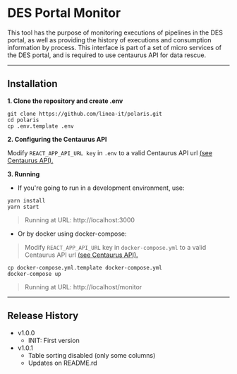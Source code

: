 # DES Portal Monitor

This tool has the purpose of monitoring executions of pipelines in the DES portal, as well as providing the history of executions and consumption information by process. This interface is part of a set of micro services of the DES portal, and is required to use centaurus API for data rescue.

---

## Installation

**1. Clone the repository and create .env**

```shell
git clone https://github.com/linea-it/polaris.git
cd polaris
cp .env.template .env
```

**2. Configuring the Centaurus API**

Modify `REACT_APP_API_URL key` in `.env` to a valid Centaurus API url <a href="https://github.com/linea-it/centaurus.git" target="_blank">(see Centaurus API).</a>

**3. Running** 

- If you're going to run in a development environment, use:
```shell
yarn install
yarn start
```
> Running at URL: http://localhost:3000

- Or by docker using docker-compose:
> Modify `REACT_APP_API_URL` key in `docker-compose.yml` to a valid Centaurus API url <a href="https://github.com/linea-it/centaurus.git" target="_blank">(see Centaurus API).</a>
```shell
cp docker-compose.yml.template docker-compose.yml
docker-compose up
```
> Running at URL: http://localhost/monitor

---

## Release History

* v1.0.0
   * INIT: First version
* v1.0.1
   * Table sorting disabled (only some columns)
   * Updates on README.rd

